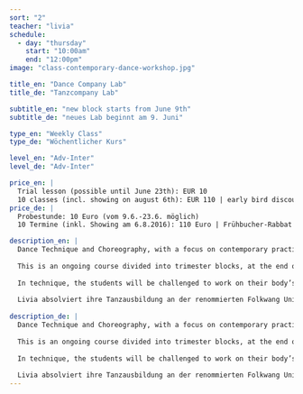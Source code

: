 ```yaml
---
sort: "2"
teacher: "livia"
schedule:
  - day: "thursday"
    start: "10:00am"
    end: "12:00pm"
image: "class-contemporary-dance-workshop.jpg"

title_en: "Dance Company Lab"
title_de: "Tanzcompany Lab"

subtitle_en: "new block starts from June 9th"
subtitle_de: "neues Lab beginnt am 9. Juni"

type_en: "Weekly Class"
type_de: "Wöchentlicher Kurs"

level_en: "Adv-Inter"
level_de: "Adv-Inter"

price_en: |
  Trial lesson (possible until June 23th): EUR 10  
  10 classes (incl. showing on august 6th): EUR 110 | early bird discount (until may 32th): EUR 100
price_de: |
  Probestunde: 10 Euro (vom 9.6.-23.6. möglich)  
  10 Termine (inkl. Showing am 6.8.2016): 110 Euro | Frühbucher-Rabbat (bis 31.05.2016): 100 Euro

description_en: |
  Dance Technique and Choreography, with a focus on contemporary practices and performance:
  
  This is an ongoing course divided into trimester blocks, at the end of each block a Studio Performance will be presented. The idea of this course is to experience a Dance company-similar dynamic: Beginning with a dance technique warm up, then working on a choreographic creative process (rehearsal) to finally show the results of it.
  
  In technique, the students will be challenged to work on their body’s alignment and increase coordination and strength abilities, developing awareness and motion in multiple spatial planes. The choreography component of this course is about learning and developing movement with a range of choreographic approaches.
  
  Livia absolviert ihre Tanzausbildung an der renommierten Folkwang Universität der Künste in Essen unter der Leitung von Pina Bausch. Als Tänzerin, Choreografin und Choreografie Assistentin arbeitete sie in zahlreichen Projekten in Deutschland, USA, Mexiko und Argentinien.
  
description_de: |
  Dance Technique and Choreography, with a focus on contemporary practices and performance:
  
  This is an ongoing course divided into trimester blocks, at the end of each block a Studio Performance will be presented. The idea of this course is to experience a Dance company-similar dynamic: Beginning with a dance technique warm up, then working on a choreographic creative process (rehearsal) to finally show the results of it.
  
  In technique, the students will be challenged to work on their body’s alignment and increase coordination and strength abilities, developing awareness and motion in multiple spatial planes. The choreography component of this course is about learning and developing movement with a range of choreographic approaches.
  
  Livia absolviert ihre Tanzausbildung an der renommierten Folkwang Universität der Künste in Essen unter der Leitung von Pina Bausch. Als Tänzerin, Choreografin und Choreografie Assistentin arbeitete sie in zahlreichen Projekten in Deutschland, USA, Mexiko und Argentinien.
---
```

